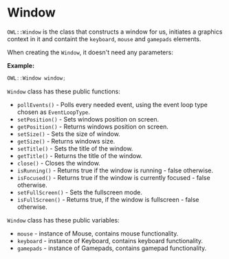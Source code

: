 # Window
`OWL::Window` is the class that constructs a window for us, initiates a graphics context in it and containt the `keyboard`, `mouse` and `gamepads` elements.

When creating the `Window`, it doesn't need any parameters:

__Example:__
```cpp
OWL::Window window;
```

`Window` class has these public functions:
- `pollEvents()` - Polls every needed event, using the event loop type chosen as `EventLoopType`.
- `setPosition()` - Sets windows position on screen.
- `getPosition()` - Returns windows position on screen.
- `setSize()` - Sets the size of window.
- `getSize()` - Returns windows size.
- `setTitle()` - Sets the title of the window.
- `getTitle()` - Returns the title of the window.
- `close()` - Closes the window.
- `isRunning()` - Returns true if the window is running - false otherwise.
- `isFocused()` - Returns true if the window is currently focused - false otherwise.
- `setFullScreen()` - Sets the fullscreen mode.
- `isFullScreen()` - Returns true, if the window is fullscreen - false otherwise.

`Window` class has these public variables:
- `mouse` - instance of Mouse, contains mouse functionality. 
- `keyboard` - instance of Keyboard, contains keyboard functionality.
- `gamepads` - instance of Gamepads, contains gamepad functionality.